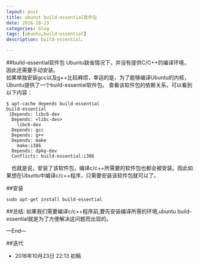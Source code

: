 ```yaml
---
layout: post
title: ubunut build-essential软件包
date: 2016-10-23
categories: blog
tags: [ubuntu,build-essential]
description: build-essential。

---
```



##build-essential软件包
Ubuntu缺省情况下，并没有提供C/C++的编译环境，因此还需要手动安装。  
如果单独安装gcc以及g++比较麻烦，幸运的是，为了能够编译Ubuntu的内核，Ubuntu提供了一个build-essential软件包。
查看该软件包的依赖关系，可以看到以下内容：

```
$ apt-cache depends build-essential
build-essential
 |Depends: libc6-dev
  Depends: <libc-dev>
    libc6-dev
  Depends: gcc
  Depends: g++
  Depends: make
    make:i386
  Depends: dpkg-dev
  Conflicts: build-essential:i386

```

　也就是说，安装了该软件包，编译c/c++所需要的软件包也都会被安装。因此如果想在Ubuntu中编译c/c++程序，只需要安装该软件包就可以了。

##安装

```
sudo apt-get install build-essential
```


##总结:
如果我们需要编译c/c++程序前,要先安装编译所需的环境,ubuntu build-essential就是为了方便解决这问题而出现的。


—End—

##迭代


* 2016年10月23日 22:13 初稿




